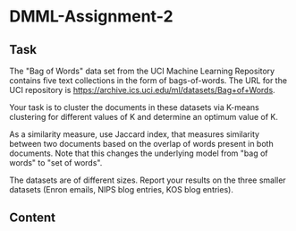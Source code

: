 # DMML-Assignment-2
## Task
The "Bag of Words" data set from the UCI Machine Learning Repository contains five text collections in the form of bags-of-words. The URL for the UCI repository is https://archive.ics.uci.edu/ml/datasets/Bag+of+Words.

Your task is to cluster the documents in these datasets via K-means clustering for different values of K and determine an optimum value of K.

As a similarity measure, use Jaccard index, that measures similarity between two documents based on the overlap of words present in both documents. Note that this changes the underlying model from "bag of words" to "set of words".

The datasets are of different sizes. Report your results on the three smaller datasets (Enron emails, NIPS blog entries, KOS blog entries).

## Content
